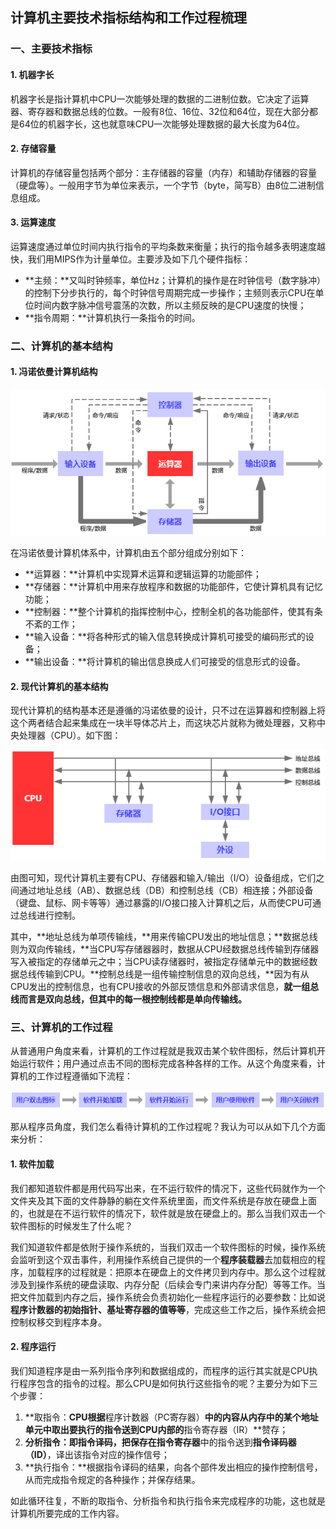 ## 计算机主要技术指标结构和工作过程梳理

### 一、主要技术指标

#### 1. 机器字长

机器字长是指计算机中CPU一次能够处理的数据的二进制位数。它决定了运算器、寄存器和数据总线的位数。一般有8位、16位、32位和64位，现在大部分都是64位的机器字长，这也就意味CPU一次能够处理数据的最大长度为64位。

#### 2. 存储容量

计算机的存储容量包括两个部分：主存储器的容量（内存）和辅助存储器的容量（硬盘等）。一般用字节为单位来表示，一个字节（byte，简写B）由8位二进制信息组成。

#### 3. 运算速度

运算速度通过单位时间内执行指令的平均条数来衡量；执行的指令越多表明速度越快，我们用MIPS作为计量单位。主要涉及如下几个硬件指标：

- **主频：**又叫时钟频率，单位Hz；计算机的操作是在时钟信号（数字脉冲）的控制下分步执行的，每个时钟信号周期完成一步操作；主频则表示CPU在单位时间内数字脉冲信号震荡的次数，所以主频反映的是CPU速度的快慢；
- **指令周期：**计算机执行一条指令的时间。

### 二、计算机的基本结构

#### 1. 冯诺依曼计算机结构

![](images/冯诺依曼计算机结构.png)

在冯诺依曼计算机体系中，计算机由五个部分组成分别如下：

- **运算器：**计算机中实现算术运算和逻辑运算的功能部件；
- **存储器：**计算机中用来存放程序和数据的功能部件，它使计算机具有记忆功能；
- **控制器：**整个计算机的指挥控制中心，控制全机的各功能部件，使其有条不紊的工作；
- **输入设备：**将各种形式的输入信息转换成计算机可接受的编码形式的设备；
- **输出设备：**将计算机的输出信息换成人们可接受的信息形式的设备。

#### 2. 现代计算机的基本结构

现代计算机的结构基本还是遵循的冯诺依曼的设计，只不过在运算器和控制器上将这个两者结合起来集成在一块半导体芯片上，而这块芯片就称为微处理器，又称中央处理器（CPU）。如下图：

![](images/现代计算机结构图.png)

由图可知，现代计算机主要有CPU、存储器和输入/输出（I/O）设备组成，它们之间通过地址总线（AB）、数据总线（DB）和控制总线（CB）相连接；外部设备（键盘、鼠标、网卡等等）通过暴露的I/O接口接入计算机之后，从而使CPU可通过总线进行控制。

其中，**地址总线为单项传输线，**用来传输CPU发出的地址信息；**数据总线则为双向传输线，**当CPU写存储器器时，数据从CPU经数据总线传输到存储器写入被指定的存储单元之中；当CPU读存储器时，被指定存储单元中的数据经数据总线传输到CPU。**控制总线是一组传输控制信息的双向总线，**因为有从CPU发出的控制信息，也有CPU接收的外部反馈信息和外部请求信息，**就一组总线而言是双向总线，但其中的每一根控制线都是单向传输线。**

### 三、计算机的工作过程

从普通用户角度来看，计算机的工作过程就是我双击某个软件图标，然后计算机开始运行软件；用户通过点击不同的图标完成各种各样的工作。从这个角度来看，计算机的工作过程遵循如下流程：

<img src="images/软件运行流程.png"  />

那从程序员角度，我们怎么看待计算机的工作过程呢？我认为可以从如下几个方面来分析：

#### 1. 软件加载

我们都知道软件都是用代码写出来，在不运行软件的情况下，这些代码就作为一个文件夹及其下面的文件静静的躺在文件系统里面，而文件系统是存放在硬盘上面的，也就是在不运行软件的情况下，软件就是放在硬盘上的。那么当我们双击一个软件图标的时候发生了什么呢？

我们知道软件都是依附于操作系统的，当我们双击一个软件图标的时候，操作系统会监听到这个双击事件，利用操作系统自己提供的一个**程序装载器**去加载相应的程序，加载程序的过程就是：把原本在硬盘上的文件拷贝到内存中。那么这个过程就涉及到操作系统的硬盘读取、内存分配（后续会专门来讲内存分配）等等工作。当把文件加载到内存之后，操作系统会负责初始化一些程序运行的必要参数：比如说**程序计数器的初始指针、基址寄存器的值等等**，完成这些工作之后，操作系统会把控制权移交到程序本身。

#### 2. 程序运行

我们知道程序是由一系列指令序列和数据组成的，而程序的运行其实就是CPU执行程序包含的指令的过程。那么CPU是如何执行这些指令的呢？主要分为如下三个步骤：

1. **取指令：**CPU根据**程序计数器（PC寄存器）**中的内容从内存中的某个地址单元中取出要执行的指令送到CPU内部的**指令寄存器（IR）**赞存；
2. **分析指令：**即指令译码，把保存在**指令寄存器**中的指令送到**指令译码器（ID）**，译出该指令对应的操作信号；
3. **执行指令：**根据指令译码的结果，向各个部件发出相应的操作控制信号，从而完成指令规定的各种操作；并保存结果。

如此循环往复，不断的取指令、分析指令和执行指令来完成程序的功能，这也就是计算机所要完成的工作内容。



